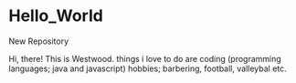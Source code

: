 # Hello_World
New Repository

Hi, there! This is Westwood. things i love to do are coding (programming languages; java and javascript)
hobbies; barbering, football, valleybal etc.

